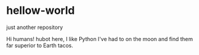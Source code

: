 # hellow-world
just another repository

Hi humans!
hubot here, I like Python 
I've had to on the moon and find them far superior to Earth tacos.
